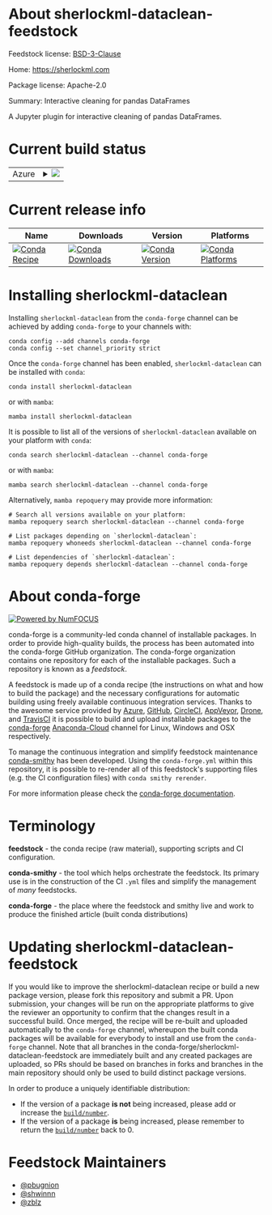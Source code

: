 About sherlockml-dataclean-feedstock
====================================

Feedstock license: [BSD-3-Clause](https://github.com/conda-forge/sherlockml-dataclean-feedstock/blob/main/LICENSE.txt)

Home: https://sherlockml.com

Package license: Apache-2.0

Summary: Interactive cleaning for pandas DataFrames

A Jupyter plugin for interactive cleaning of pandas DataFrames.


Current build status
====================


<table>
    
  <tr>
    <td>Azure</td>
    <td>
      <details>
        <summary>
          <a href="https://dev.azure.com/conda-forge/feedstock-builds/_build/latest?definitionId=5071&branchName=main">
            <img src="https://dev.azure.com/conda-forge/feedstock-builds/_apis/build/status/sherlockml-dataclean-feedstock?branchName=main">
          </a>
        </summary>
        <table>
          <thead><tr><th>Variant</th><th>Status</th></tr></thead>
          <tbody><tr>
              <td>linux_64_python3.10.____cpython</td>
              <td>
                <a href="https://dev.azure.com/conda-forge/feedstock-builds/_build/latest?definitionId=5071&branchName=main">
                  <img src="https://dev.azure.com/conda-forge/feedstock-builds/_apis/build/status/sherlockml-dataclean-feedstock?branchName=main&jobName=linux&configuration=linux%20linux_64_python3.10.____cpython" alt="variant">
                </a>
              </td>
            </tr><tr>
              <td>linux_64_python3.11.____cpython</td>
              <td>
                <a href="https://dev.azure.com/conda-forge/feedstock-builds/_build/latest?definitionId=5071&branchName=main">
                  <img src="https://dev.azure.com/conda-forge/feedstock-builds/_apis/build/status/sherlockml-dataclean-feedstock?branchName=main&jobName=linux&configuration=linux%20linux_64_python3.11.____cpython" alt="variant">
                </a>
              </td>
            </tr><tr>
              <td>linux_64_python3.12.____cpython</td>
              <td>
                <a href="https://dev.azure.com/conda-forge/feedstock-builds/_build/latest?definitionId=5071&branchName=main">
                  <img src="https://dev.azure.com/conda-forge/feedstock-builds/_apis/build/status/sherlockml-dataclean-feedstock?branchName=main&jobName=linux&configuration=linux%20linux_64_python3.12.____cpython" alt="variant">
                </a>
              </td>
            </tr><tr>
              <td>linux_64_python3.8.____cpython</td>
              <td>
                <a href="https://dev.azure.com/conda-forge/feedstock-builds/_build/latest?definitionId=5071&branchName=main">
                  <img src="https://dev.azure.com/conda-forge/feedstock-builds/_apis/build/status/sherlockml-dataclean-feedstock?branchName=main&jobName=linux&configuration=linux%20linux_64_python3.8.____cpython" alt="variant">
                </a>
              </td>
            </tr><tr>
              <td>linux_64_python3.9.____cpython</td>
              <td>
                <a href="https://dev.azure.com/conda-forge/feedstock-builds/_build/latest?definitionId=5071&branchName=main">
                  <img src="https://dev.azure.com/conda-forge/feedstock-builds/_apis/build/status/sherlockml-dataclean-feedstock?branchName=main&jobName=linux&configuration=linux%20linux_64_python3.9.____cpython" alt="variant">
                </a>
              </td>
            </tr><tr>
              <td>osx_64_python3.10.____cpython</td>
              <td>
                <a href="https://dev.azure.com/conda-forge/feedstock-builds/_build/latest?definitionId=5071&branchName=main">
                  <img src="https://dev.azure.com/conda-forge/feedstock-builds/_apis/build/status/sherlockml-dataclean-feedstock?branchName=main&jobName=osx&configuration=osx%20osx_64_python3.10.____cpython" alt="variant">
                </a>
              </td>
            </tr><tr>
              <td>osx_64_python3.11.____cpython</td>
              <td>
                <a href="https://dev.azure.com/conda-forge/feedstock-builds/_build/latest?definitionId=5071&branchName=main">
                  <img src="https://dev.azure.com/conda-forge/feedstock-builds/_apis/build/status/sherlockml-dataclean-feedstock?branchName=main&jobName=osx&configuration=osx%20osx_64_python3.11.____cpython" alt="variant">
                </a>
              </td>
            </tr><tr>
              <td>osx_64_python3.12.____cpython</td>
              <td>
                <a href="https://dev.azure.com/conda-forge/feedstock-builds/_build/latest?definitionId=5071&branchName=main">
                  <img src="https://dev.azure.com/conda-forge/feedstock-builds/_apis/build/status/sherlockml-dataclean-feedstock?branchName=main&jobName=osx&configuration=osx%20osx_64_python3.12.____cpython" alt="variant">
                </a>
              </td>
            </tr><tr>
              <td>osx_64_python3.8.____cpython</td>
              <td>
                <a href="https://dev.azure.com/conda-forge/feedstock-builds/_build/latest?definitionId=5071&branchName=main">
                  <img src="https://dev.azure.com/conda-forge/feedstock-builds/_apis/build/status/sherlockml-dataclean-feedstock?branchName=main&jobName=osx&configuration=osx%20osx_64_python3.8.____cpython" alt="variant">
                </a>
              </td>
            </tr><tr>
              <td>osx_64_python3.9.____cpython</td>
              <td>
                <a href="https://dev.azure.com/conda-forge/feedstock-builds/_build/latest?definitionId=5071&branchName=main">
                  <img src="https://dev.azure.com/conda-forge/feedstock-builds/_apis/build/status/sherlockml-dataclean-feedstock?branchName=main&jobName=osx&configuration=osx%20osx_64_python3.9.____cpython" alt="variant">
                </a>
              </td>
            </tr><tr>
              <td>win_64_python3.10.____cpython</td>
              <td>
                <a href="https://dev.azure.com/conda-forge/feedstock-builds/_build/latest?definitionId=5071&branchName=main">
                  <img src="https://dev.azure.com/conda-forge/feedstock-builds/_apis/build/status/sherlockml-dataclean-feedstock?branchName=main&jobName=win&configuration=win%20win_64_python3.10.____cpython" alt="variant">
                </a>
              </td>
            </tr><tr>
              <td>win_64_python3.11.____cpython</td>
              <td>
                <a href="https://dev.azure.com/conda-forge/feedstock-builds/_build/latest?definitionId=5071&branchName=main">
                  <img src="https://dev.azure.com/conda-forge/feedstock-builds/_apis/build/status/sherlockml-dataclean-feedstock?branchName=main&jobName=win&configuration=win%20win_64_python3.11.____cpython" alt="variant">
                </a>
              </td>
            </tr><tr>
              <td>win_64_python3.12.____cpython</td>
              <td>
                <a href="https://dev.azure.com/conda-forge/feedstock-builds/_build/latest?definitionId=5071&branchName=main">
                  <img src="https://dev.azure.com/conda-forge/feedstock-builds/_apis/build/status/sherlockml-dataclean-feedstock?branchName=main&jobName=win&configuration=win%20win_64_python3.12.____cpython" alt="variant">
                </a>
              </td>
            </tr><tr>
              <td>win_64_python3.8.____cpython</td>
              <td>
                <a href="https://dev.azure.com/conda-forge/feedstock-builds/_build/latest?definitionId=5071&branchName=main">
                  <img src="https://dev.azure.com/conda-forge/feedstock-builds/_apis/build/status/sherlockml-dataclean-feedstock?branchName=main&jobName=win&configuration=win%20win_64_python3.8.____cpython" alt="variant">
                </a>
              </td>
            </tr><tr>
              <td>win_64_python3.9.____cpython</td>
              <td>
                <a href="https://dev.azure.com/conda-forge/feedstock-builds/_build/latest?definitionId=5071&branchName=main">
                  <img src="https://dev.azure.com/conda-forge/feedstock-builds/_apis/build/status/sherlockml-dataclean-feedstock?branchName=main&jobName=win&configuration=win%20win_64_python3.9.____cpython" alt="variant">
                </a>
              </td>
            </tr>
          </tbody>
        </table>
      </details>
    </td>
  </tr>
</table>

Current release info
====================

| Name | Downloads | Version | Platforms |
| --- | --- | --- | --- |
| [![Conda Recipe](https://img.shields.io/badge/recipe-sherlockml--dataclean-green.svg)](https://anaconda.org/conda-forge/sherlockml-dataclean) | [![Conda Downloads](https://img.shields.io/conda/dn/conda-forge/sherlockml-dataclean.svg)](https://anaconda.org/conda-forge/sherlockml-dataclean) | [![Conda Version](https://img.shields.io/conda/vn/conda-forge/sherlockml-dataclean.svg)](https://anaconda.org/conda-forge/sherlockml-dataclean) | [![Conda Platforms](https://img.shields.io/conda/pn/conda-forge/sherlockml-dataclean.svg)](https://anaconda.org/conda-forge/sherlockml-dataclean) |

Installing sherlockml-dataclean
===============================

Installing `sherlockml-dataclean` from the `conda-forge` channel can be achieved by adding `conda-forge` to your channels with:

```
conda config --add channels conda-forge
conda config --set channel_priority strict
```

Once the `conda-forge` channel has been enabled, `sherlockml-dataclean` can be installed with `conda`:

```
conda install sherlockml-dataclean
```

or with `mamba`:

```
mamba install sherlockml-dataclean
```

It is possible to list all of the versions of `sherlockml-dataclean` available on your platform with `conda`:

```
conda search sherlockml-dataclean --channel conda-forge
```

or with `mamba`:

```
mamba search sherlockml-dataclean --channel conda-forge
```

Alternatively, `mamba repoquery` may provide more information:

```
# Search all versions available on your platform:
mamba repoquery search sherlockml-dataclean --channel conda-forge

# List packages depending on `sherlockml-dataclean`:
mamba repoquery whoneeds sherlockml-dataclean --channel conda-forge

# List dependencies of `sherlockml-dataclean`:
mamba repoquery depends sherlockml-dataclean --channel conda-forge
```


About conda-forge
=================

[![Powered by
NumFOCUS](https://img.shields.io/badge/powered%20by-NumFOCUS-orange.svg?style=flat&colorA=E1523D&colorB=007D8A)](https://numfocus.org)

conda-forge is a community-led conda channel of installable packages.
In order to provide high-quality builds, the process has been automated into the
conda-forge GitHub organization. The conda-forge organization contains one repository
for each of the installable packages. Such a repository is known as a *feedstock*.

A feedstock is made up of a conda recipe (the instructions on what and how to build
the package) and the necessary configurations for automatic building using freely
available continuous integration services. Thanks to the awesome service provided by
[Azure](https://azure.microsoft.com/en-us/services/devops/), [GitHub](https://github.com/),
[CircleCI](https://circleci.com/), [AppVeyor](https://www.appveyor.com/),
[Drone](https://cloud.drone.io/welcome), and [TravisCI](https://travis-ci.com/)
it is possible to build and upload installable packages to the
[conda-forge](https://anaconda.org/conda-forge) [Anaconda-Cloud](https://anaconda.org/)
channel for Linux, Windows and OSX respectively.

To manage the continuous integration and simplify feedstock maintenance
[conda-smithy](https://github.com/conda-forge/conda-smithy) has been developed.
Using the ``conda-forge.yml`` within this repository, it is possible to re-render all of
this feedstock's supporting files (e.g. the CI configuration files) with ``conda smithy rerender``.

For more information please check the [conda-forge documentation](https://conda-forge.org/docs/).

Terminology
===========

**feedstock** - the conda recipe (raw material), supporting scripts and CI configuration.

**conda-smithy** - the tool which helps orchestrate the feedstock.
                   Its primary use is in the construction of the CI ``.yml`` files
                   and simplify the management of *many* feedstocks.

**conda-forge** - the place where the feedstock and smithy live and work to
                  produce the finished article (built conda distributions)


Updating sherlockml-dataclean-feedstock
=======================================

If you would like to improve the sherlockml-dataclean recipe or build a new
package version, please fork this repository and submit a PR. Upon submission,
your changes will be run on the appropriate platforms to give the reviewer an
opportunity to confirm that the changes result in a successful build. Once
merged, the recipe will be re-built and uploaded automatically to the
`conda-forge` channel, whereupon the built conda packages will be available for
everybody to install and use from the `conda-forge` channel.
Note that all branches in the conda-forge/sherlockml-dataclean-feedstock are
immediately built and any created packages are uploaded, so PRs should be based
on branches in forks and branches in the main repository should only be used to
build distinct package versions.

In order to produce a uniquely identifiable distribution:
 * If the version of a package **is not** being increased, please add or increase
   the [``build/number``](https://docs.conda.io/projects/conda-build/en/latest/resources/define-metadata.html#build-number-and-string).
 * If the version of a package **is** being increased, please remember to return
   the [``build/number``](https://docs.conda.io/projects/conda-build/en/latest/resources/define-metadata.html#build-number-and-string)
   back to 0.

Feedstock Maintainers
=====================

* [@pbugnion](https://github.com/pbugnion/)
* [@shwinnn](https://github.com/shwinnn/)
* [@zblz](https://github.com/zblz/)

